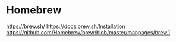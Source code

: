 # Homebrew

https://brew.sh/
https://docs.brew.sh/Installation
https://github.com/Homebrew/brew/blob/master/manpages/brew.1
